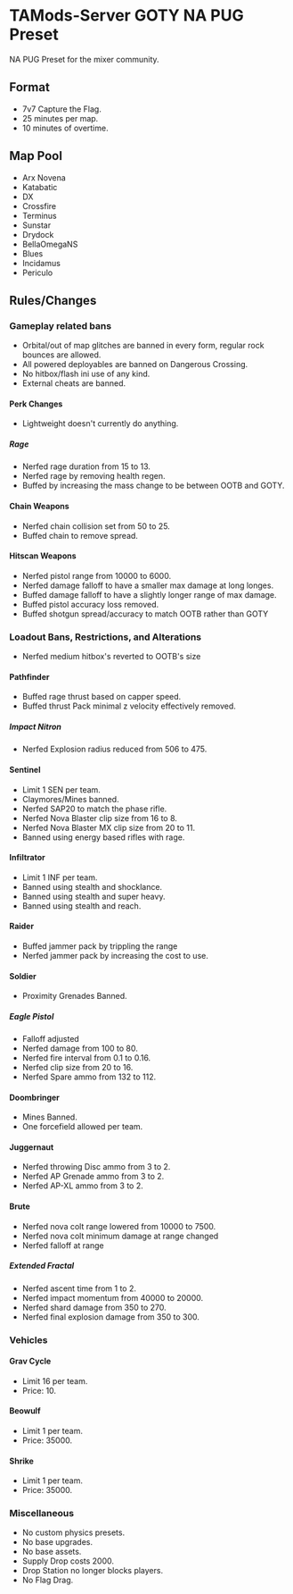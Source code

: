 # TAMods-Server GOTY NA PUG Preset

NA PUG Preset for the mixer community.

## Format
- 7v7 Capture the Flag.
- 25 minutes per map.
- 10 minutes of overtime.

## Map Pool
- Arx Novena
- Katabatic
- DX
- Crossfire
- Terminus
- Sunstar
- Drydock
- BellaOmegaNS
- Blues
- Incidamus
- Periculo

## Rules/Changes

### Gameplay related bans
- Orbital/out of map glitches are banned in every form, regular rock bounces are allowed.
- All powered deployables are banned on Dangerous Crossing.
- No hitbox/flash ini use of any kind. 
- External cheats are banned.

#### Perk Changes
- Lightweight doesn't currently do anything.
##### Rage
- Nerfed rage duration from 15 to 13.
- Nerfed rage by removing health regen.
- Buffed by increasing the mass change to be between OOTB and GOTY.

#### Chain Weapons
- Nerfed chain collision set from 50 to 25.
- Buffed chain to remove spread.

#### Hitscan Weapons
- Nerfed pistol range from 10000 to 6000.
- Nerfed damage falloff to have a smaller max damage at long longes.
- Buffed damage falloff to have a slightly longer range of max damage.
- Buffed pistol accuracy loss removed.
- Buffed shotgun spread/accuracy to match OOTB rather than GOTY

### Loadout Bans, Restrictions, and Alterations
- Nerfed medium hitbox's reverted to OOTB's size

#### Pathfinder
- Buffed rage thrust based on capper speed.
- Buffed thrust Pack minimal z velocity effectively removed.

##### Impact Nitron
- Nerfed Explosion radius reduced from 506 to 475.

#### Sentinel
- Limit 1 SEN per team.
- Claymores/Mines banned.
- Nerfed SAP20 to match the phase rifle.
- Nerfed Nova Blaster clip size from 16 to 8.
- Nerfed Nova Blaster MX clip size from 20 to 11.
- Banned using energy based rifles with rage.

#### Infiltrator
- Limit 1 INF per team.
- Banned using stealth and shocklance.
- Banned using stealth and super heavy.
- Banned using stealth and reach.

#### Raider
- Buffed jammer pack by trippling the range
- Nerfed jammer pack by increasing the cost to use.

#### Soldier
- Proximity Grenades Banned.

##### Eagle Pistol
- Falloff adjusted
- Nerfed damage from 100 to 80.
- Nerfed fire interval from 0.1 to 0.16.
- Nerfed clip size from 20 to 16.
- Nerfed Spare ammo from 132 to 112.

#### Doombringer
- Mines Banned.
- One forcefield allowed per team.

#### Juggernaut
- Nerfed throwing Disc ammo from 3 to 2.
- Nerfed AP Grenade ammo from 3 to 2.
- Nerfed AP-XL ammo from 3 to 2.

#### Brute
- Nerfed nova colt range lowered from 10000 to 7500.
- Nerfed nova colt minimum damage at range changed
- Nerfed falloff at range

##### Extended Fractal
- Nerfed ascent time from 1 to 2.
- Nerfed impact momentum from 40000 to 20000.
- Nerfed shard damage from 350 to 270.
- Nerfed final explosion damage from 350 to 300.

### Vehicles
#### Grav Cycle
- Limit 16 per team.
- Price: 10.

#### Beowulf
- Limit 1 per team.
- Price: 35000.

#### Shrike
- Limit 1 per team.
- Price: 35000.

### Miscellaneous
- No custom physics presets.
- No base upgrades.
- No base assets.
- Supply Drop costs 2000.
- Drop Station no longer blocks players.
- No Flag Drag.
